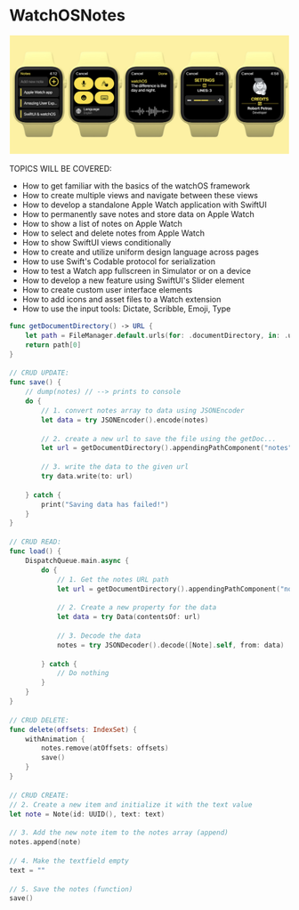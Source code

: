 # WatchOSNotes
<img src="https://github.com/Brian-McIntosh/WatchOSNotes/blob/main/images/1.png" width="700">


TOPICS WILL BE COVERED:

* How to get familiar with the basics of the watchOS framework
* How to create multiple views and navigate between these views
* How to develop a standalone Apple Watch application with SwiftUI
* How to permanently save notes and store data on Apple Watch
* How to show a list of notes on Apple Watch
* How to select and delete notes from Apple Watch
* How to show SwiftUI views conditionally
* How to create and utilize uniform design language across pages
* How to use Swift's Codable protocol for serialization
* How to test a Watch app fullscreen in Simulator or on a device
* How to develop a new feature using SwiftUI's Slider element
* How to create custom user interface elements
* How to add icons and asset files to a Watch extension
* How to use the input tools: Dictate, Scribble, Emoji, Type

```swift
func getDocumentDirectory() -> URL {
    let path = FileManager.default.urls(for: .documentDirectory, in: .userDomainMask)
    return path[0]
}

// CRUD UPDATE:
func save() {
    // dump(notes) // --> prints to console
    do {
        // 1. convert notes array to data using JSONEncoder
        let data = try JSONEncoder().encode(notes)
        
        // 2. create a new url to save the file using the getDoc...
        let url = getDocumentDirectory().appendingPathComponent("notes")
        
        // 3. write the data to the given url
        try data.write(to: url)
        
    } catch {
        print("Saving data has failed!")
    }
}

// CRUD READ:
func load() {
    DispatchQueue.main.async {
        do {
            // 1. Get the notes URL path
            let url = getDocumentDirectory().appendingPathComponent("notes")
            
            // 2. Create a new property for the data
            let data = try Data(contentsOf: url)
            
            // 3. Decode the data
            notes = try JSONDecoder().decode([Note].self, from: data)
            
        } catch {
            // Do nothing
        }
    }
}

// CRUD DELETE:
func delete(offsets: IndexSet) {
    withAnimation {
        notes.remove(atOffsets: offsets)
        save()
    }
}

// CRUD CREATE:
// 2. Create a new item and initialize it with the text value
let note = Note(id: UUID(), text: text)

// 3. Add the new note item to the notes array (append)
notes.append(note)

// 4. Make the textfield empty
text = ""

// 5. Save the notes (function)
save()
```
